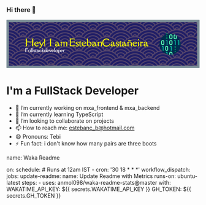 ### Hi there 👋
![Header](./github-header-image.png)

# I'm a FullStack Developer

- 🔭 I’m currently working on mxa_frontend & mxa_backend
- 🌱 I’m currently learning TypeScript
- 👯 I’m looking to collaborate on projects
- 📫 How to reach me: estebanc_b@hotmail.com  
- 😄 Pronouns: Tebi
- ⚡ Fun fact: i don't know how many pairs are three boots


<!--START_SECTION:waka-->
name: Waka Readme

on:
  schedule:
    # Runs at 12am IST
    - cron: '30 18 * * *'
  workflow_dispatch:
jobs:
  update-readme:
    name: Update Readme with Metrics
    runs-on: ubuntu-latest
    steps:
      - uses: anmol098/waka-readme-stats@master
        with:
          WAKATIME_API_KEY: ${{ secrets.WAKATIME_API_KEY }}
          GH_TOKEN: ${{ secrets.GH_TOKEN }}
<!--END_SECTION:waka-->
